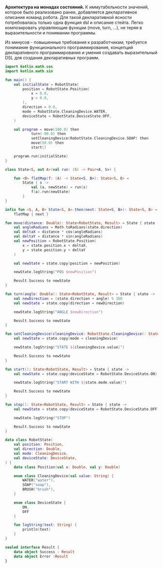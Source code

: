 **Архитектура на монадах состояний.**
К иммутабельности значений, которое было реализовано ранее, добавляется декларативное описание команд робота.
Для такой декларативной ясности потребовалась только одна функция dsl и описание стейта.
Легко композировать управляющие функции (move, turn, ...), не теряя в выразительности и понимании программы. 

Из минусов - повышенные требования к разработчикам, требуется понимание функционального программирования, концепций декларативного программирования и умения создавать выразительный DSL для создания декларативных программ.

```kotlin
import kotlin.math.cos
import kotlin.math.sin

fun main() {
    val initialState = RobotState(
        position = RobotState.Position(
            x = 0.0,
            y = 0.0,
        ),
        direction = 0.0,
        mode = RobotState.CleaningDevice.WATER,
        deviceState = RobotState.DeviceState.OFF,
    )

    val program = move(100.0) then
            turn(-90.0) then
            setCleaningDevice(RobotState.CleaningDevice.SOAP) then
            move(50.0) then
            start()

    program.run(initialState)
}

class State<S, out A>(val run: (S) -> Pair<A, S>) {

    fun <B> flatMap(f: (A) -> State<S, B>): State<S, B> =
        State { s ->
            val (a, newState) = run(s)
            f(a).run(newState)
        }
}

infix fun <S, A, B> State<S, A>.then(next: State<S, B>): State<S, B> =
    flatMap { next }

fun move(distance: Double): State<RobotState, Result> = State { state ->
    val angleRadians = Math.toRadians(state.direction)
    val deltaX = distance * cos(angleRadians)
    val deltaY = distance * sin(angleRadians)
    val newPosition = RobotState.Position(
        x = state.position.x + deltaX,
        y = state.position.y + deltaY
    )

    val newState = state.copy(position = newPosition)

    newState.logString("POS $newPosition")

    Result.Success to newState
}

fun turn(angle: Double): State<RobotState, Result> = State { state ->
    val newDirection = (state.direction + angle) % 360
    val newState = state.copy(direction = newDirection)

    newState.logString("ANGLE $newDirection")

    Result.Success to newState
}

fun setCleaningDevice(cleaningDevice: RobotState.CleaningDevice): State<RobotState, Result> = State { state ->
    val newState = state.copy(mode = cleaningDevice)

    newState.logString("STATE ${cleaningDevice.value}")

    Result.Success to newState
}

fun start(): State<RobotState, Result> = State { state ->
    val newState = state.copy(deviceState = RobotState.DeviceState.ON)

    newState.logString("START WITH ${state.mode.value}")

    Result.Success to newState
}

fun stop(): State<RobotState, Result> = State { state ->
    val newState = state.copy(deviceState = RobotState.DeviceState.OFF)

    newState.logString("STOP")

    Result.Success to newState
}

data class RobotState(
    val position: Position,
    val direction: Double,
    val mode: CleaningDevice,
    val deviceState: DeviceState,
) {
    data class Position(val x: Double, val y: Double)

    enum class CleaningDevice(val value: String) {
        WATER("water"),
        SOAP("soap"),
        BRUSH("brush"),
    }

    enum class DeviceState {
        ON,
        OFF
    }

    fun logString(text: String) {
        println(text)
    }
}

sealed interface Result {
    data object Success : Result
    data object Error :Result
}
```